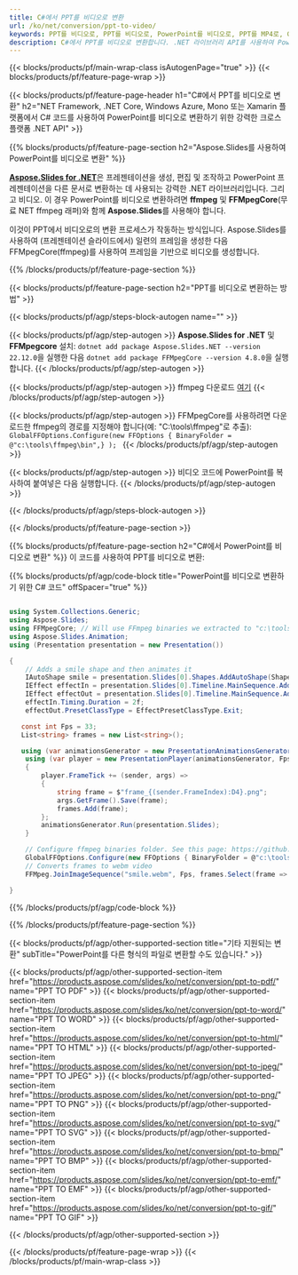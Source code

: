 ```yaml
---
title: C#에서 PPT를 비디오로 변환
url: /ko/net/conversion/ppt-to-video/
keywords: PPT를 비디오로, PPT를 비디오로, PowerPoint를 비디오로, PPT를 MP4로, C# API, .NET 라이브러리로 변환
description: C#에서 PPT를 비디오로 변환합니다. .NET 라이브러리 API를 사용하여 PowerPoint를 비디오로 변환
---
```


{{< blocks/products/pf/main-wrap-class isAutogenPage="true" >}}
{{< blocks/products/pf/feature-page-wrap >}}

{{< blocks/products/pf/feature-page-header h1="C#에서 PPT를 비디오로 변환" h2="NET Framework, .NET Core, Windows Azure, Mono 또는 Xamarin 플랫폼에서 C# 코드를 사용하여 PowerPoint를 비디오로 변환하기 위한 강력한 크로스 플랫폼 .NET API" >}}

{{% blocks/products/pf/feature-page-section h2="Aspose.Slides를 사용하여 PowerPoint를 비디오로 변환" %}}

[**Aspose.Slides for .NET**](https://products.aspose.com/slides/ko/net/)은 프레젠테이션을 생성, 편집 및 조작하고 PowerPoint 프레젠테이션을 다른 문서로 변환하는 데 사용되는 강력한 .NET 라이브러리입니다. 그리고 비디오. 이 경우 PowerPoint를 비디오로 변환하려면 **ffmpeg** 및 **FFMpegCore**(무료 NET ffmpeg 래퍼)와 함께 **Aspose.Slides**를 사용해야 합니다.

이것이 PPT에서 비디오로의 변환 프로세스가 작동하는 방식입니다. Aspose.Slides를 사용하여 (프레젠테이션 슬라이드에서) 일련의 프레임을 생성한 다음 FFMpegCore(ffmpeg)를 사용하여 프레임을 기반으로 비디오를 생성합니다.

{{% /blocks/products/pf/feature-page-section %}}

{{< blocks/products/pf/feature-page-section  h2="PPT를 비디오로 변환하는 방법" >}}

{{< blocks/products/pf/agp/steps-block-autogen name="" >}}

{{< blocks/products/pf/agp/step-autogen >}}
**Aspose.Slides for .NET** 및 **FFMpegcore** 설치: `dotnet add package Aspose.Slides.NET --version 22.12.0`을 실행한 다음 `dotnet add package FFMpegCore --version 4.8.0`을 실행합니다.
{{< /blocks/products/pf/agp/step-autogen >}}

{{< blocks/products/pf/agp/step-autogen >}}
ffmpeg 다운로드 [여기](https://ffmpeg.org/download.html)
{{< /blocks/products/pf/agp/step-autogen >}}

{{< blocks/products/pf/agp/step-autogen >}}
FFMpegCore를 사용하려면 다운로드한 ffmpeg의 경로를 지정해야 합니다(예: "C:\tools\ffmpeg"로 추출): `GlobalFFOptions.Configure(new FFOptions { BinaryFolder = @"c:\tools\ffmpeg\bin",} ); `
{{< /blocks/products/pf/agp/step-autogen >}}

{{< blocks/products/pf/agp/step-autogen >}}
비디오 코드에 PowerPoint를 복사하여 붙여넣은 다음 실행합니다.
{{< /blocks/products/pf/agp/step-autogen >}}

{{< /blocks/products/pf/agp/steps-block-autogen >}}

{{< /blocks/products/pf/feature-page-section >}}

{{% blocks/products/pf/feature-page-section  h2="C#에서 PowerPoint를 비디오로 변환" %}}
이 코드를 사용하여 PPT를 비디오로 변환:

{{% blocks/products/pf/agp/code-block title="PowerPoint를 비디오로 변환하기 위한 C# 코드" offSpacer="true" %}}
```cs

using System.Collections.Generic;
using Aspose.Slides;
using FFMpegCore; // Will use FFmpeg binaries we extracted to "c:\tools\ffmpeg" before
using Aspose.Slides.Animation;
using (Presentation presentation = new Presentation())

{
    // Adds a smile shape and then animates it
    IAutoShape smile = presentation.Slides[0].Shapes.AddAutoShape(ShapeType.SmileyFace, 110, 20, 500, 500);
    IEffect effectIn = presentation.Slides[0].Timeline.MainSequence.AddEffect(smile, EffectType.Fly, EffectSubtype.TopLeft, EffectTriggerType.AfterPrevious);
    IEffect effectOut = presentation.Slides[0].Timeline.MainSequence.AddEffect(smile, EffectType.Fly, EffectSubtype.BottomRight, EffectTriggerType.AfterPrevious);
    effectIn.Timing.Duration = 2f;
    effectOut.PresetClassType = EffectPresetClassType.Exit;

   const int Fps = 33;
   List<string> frames = new List<string>();

   using (var animationsGenerator = new PresentationAnimationsGenerator(presentation))
    using (var player = new PresentationPlayer(animationsGenerator, Fps))
    {
        player.FrameTick += (sender, args) =>
        {
            string frame = $"frame_{(sender.FrameIndex):D4}.png";
            args.GetFrame().Save(frame);
            frames.Add(frame);
        };
        animationsGenerator.Run(presentation.Slides);
    }

    // Configure ffmpeg binaries folder. See this page: https://github.com/rosenbjerg/FFMpegCore#installation
    GlobalFFOptions.Configure(new FFOptions { BinaryFolder = @"c:\tools\ffmpeg\bin", });
    // Converts frames to webm video
    FFMpeg.JoinImageSequence("smile.webm", Fps, frames.Select(frame => ImageInfo.FromPath(frame)).ToArray());

}
```
{{% /blocks/products/pf/agp/code-block %}}

{{% /blocks/products/pf/feature-page-section %}}

{{< blocks/products/pf/agp/other-supported-section title="기타 지원되는 변환" subTitle="PowerPoint를 다른 형식의 파일로 변환할 수도 있습니다." >}}

{{< blocks/products/pf/agp/other-supported-section-item href="https://products.aspose.com/slides/ko/net/conversion/ppt-to-pdf/" name="PPT TO PDF" >}}
{{< blocks/products/pf/agp/other-supported-section-item href="https://products.aspose.com/slides/ko/net/conversion/ppt-to-word/" name="PPT TO WORD" >}}
{{< blocks/products/pf/agp/other-supported-section-item href="https://products.aspose.com/slides/ko/net/conversion/ppt-to-html/" name="PPT TO HTML" >}}
{{< blocks/products/pf/agp/other-supported-section-item href="https://products.aspose.com/slides/ko/net/conversion/ppt-to-jpeg/" name="PPT TO JPEG" >}}
{{< blocks/products/pf/agp/other-supported-section-item href="https://products.aspose.com/slides/ko/net/conversion/ppt-to-png/" name="PPT TO PNG" >}}
{{< blocks/products/pf/agp/other-supported-section-item href="https://products.aspose.com/slides/ko/net/conversion/ppt-to-svg/" name="PPT TO SVG" >}}
{{< blocks/products/pf/agp/other-supported-section-item href="https://products.aspose.com/slides/ko/net/conversion/ppt-to-bmp/" name="PPT TO BMP" >}}
{{< blocks/products/pf/agp/other-supported-section-item href="https://products.aspose.com/slides/ko/net/conversion/ppt-to-emf/" name="PPT TO EMF" >}}
{{< blocks/products/pf/agp/other-supported-section-item href="https://products.aspose.com/slides/ko/net/conversion/ppt-to-gif/" name="PPT TO GIF" >}}


{{< /blocks/products/pf/agp/other-supported-section >}}

{{< /blocks/products/pf/feature-page-wrap >}}
{{< /blocks/products/pf/main-wrap-class >}}